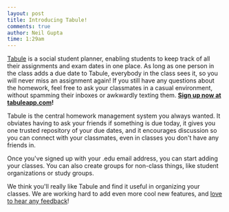 ```yaml
---
layout: post
title: Introducing Tabule!
comments: true
author: Neil Gupta
time: 1:29am
---
```


[Tabule](http://tabuleapp.com) is a social student planner, enabling students to keep track of all their assignments and exam dates in one place. As long as one person in the class adds a due date to Tabule, everybody in the class sees it, so you will never miss an assignment again! If you still have any questions about the homework, feel free to ask your classmates in a casual environment, without spamming their inboxes or awkwardly texting them. **[Sign up now at tabuleapp.com](http://tabuleapp.com)!**

Tabule is the central homework management system you always wanted. It obviates having to ask your friends if something is due today, it gives you one trusted repository of your due dates, and it encourages discussion so you can connect with your classmates, even in classes you don't have any friends in.

Once you've signed up with your .edu email address, you can start adding your classes. You can also create groups for non-class things, like student organizations or study groups.

We think you'll really like Tabule and find it useful in organizing your classes. We are working hard to add even more cool new features, and [love to hear any feedback](http://tabule.uservoice.com)!